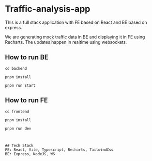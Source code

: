 # Traffic-analysis-app
This is a full stack application with  FE based on React and BE based on express.

We are generating mock traffic data in BE and displaying it in FE using Recharts.
The updates happen in realtime using websockets.

## How to run BE
```
cd backend

pnpm install

pnpm run start
```
## How to run FE
```
cd frontend

pnpm install

pnpm run dev
```
```


## Tech Stack
FE: React, Vite, Typescript, Recharts, TailwindCss
BE: Express, NodeJS, WS
